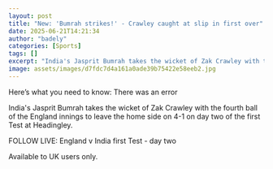 ```yaml
---
layout: post
title: "New: 'Bumrah strikes!' - Crawley caught at slip in first over"
date: 2025-06-21T14:21:34
author: "badely"
categories: [Sports]
tags: []
excerpt: "India's Jasprit Bumrah takes the wicket of Zak Crawley with the fourth ball of the England innings to leave the home side on 4-1 on day two of the fir"
image: assets/images/d7fdc7d4a161a0ade39b75422e58eeb2.jpg
---
```


Here’s what you need to know: There was an error

India's Jasprit Bumrah takes the wicket of Zak Crawley with the fourth ball of the England innings to leave the home side on 4-1 on day two of the first Test at Headingley.

FOLLOW LIVE: England v India first Test - day two

Available to UK users only.

